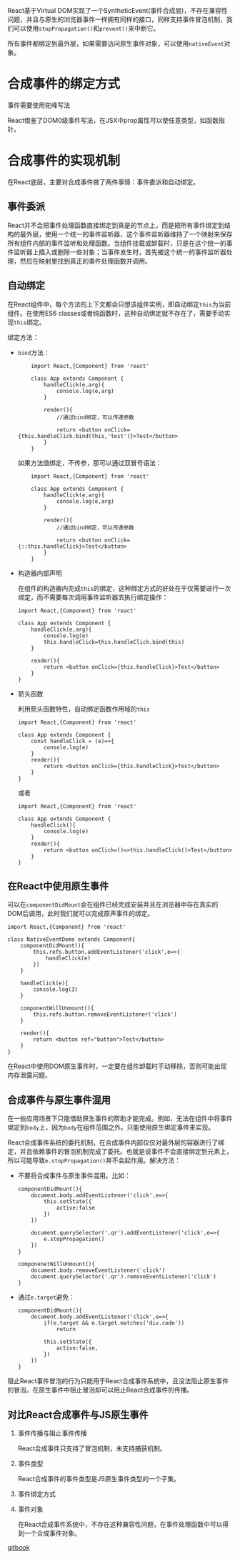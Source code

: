 React基于Virtual DOM实现了一个SyntheticEvent(事件合成层)，不存在兼容性问题，并且与原生的浏览器事件一样拥有同样的接口，同样支持事件冒泡机制，我们可以使用`stopPropagation()`和`prevent()`来中断它。

所有事件都绑定到最外层，如果需要访问原生事件对象，可以使用`nativeEvent`对象。

# 合成事件的绑定方式

事件需要使用驼峰写法

React借鉴了DOM0级事件写法，在JSX中prop属性可以使任意类型，如函数指针。

# 合成事件的实现机制

在React底层，主要对合成事件做了两件事情：事件委派和自动绑定。

## 事件委派

React并不会把事件处理函数直接绑定到真是的节点上，而是把所有事件绑定到结构的最外层，使用一个统一的事件监听器，这个事件监听器维持了一个映射来保存所有组件内部的事件监听和处理函数。当组件挂载或卸载时，只是在这个统一的事件监听器上插入或删除一些对象；当事件发生时，首先被这个统一的事件监听器处理，然后在映射里找到真正的事件处理函数并调用。

## 自动绑定

在React组件中，每个方法的上下文都会只想该组件实例，即自动绑定`this`为当前组件。在使用ES6 classes或者纯函数时，这种自动绑定就不存在了，需要手动实现`this`绑定。

绑定方法：

* `bind`方法：

    ```
        import React,{Component} from 'react'

        class App extends Component {
            handleClick(e,arg){
                console.log(e,arg)
            }

            render(){
                //通过bind绑定，可以传递参数

                return <button onClick={this.handleClick.bind(this,'test')}>Test</button>
            }
        }
    ```

    如果方法值绑定，不传参，那可以通过双冒号语法：

    ```
        import React,{Component} from 'react'

        class App extends Component {
            handleClick(e,arg){
                console.log(e,arg)
            }

            render(){
                //通过bind绑定，可以传递参数

                return <button onClick={::this.handleClick}>Test</button>
            }
        }
    ```

* 构造器内部声明

    在组件的构造器内完成`this`的绑定，这种绑定方式的好处在于仅需要进行一次绑定，而不需要每次调用事件监听器去执行绑定操作：

    ```
    import React,{Component} from 'react'

    class App extends Component {
        handleClick(e,arg){
            console.log(e)
            this.handleClick=this.handleClick.bind(this)
        }

        render(){
            return <button onClick={this.handleClick}>Test</button>
        }
    }
    ```

* 箭头函数

    利用箭头函数特性，自动绑定函数作用域的`this`

    ```
    import React,{Component} from 'react'

    class App extends Component {
        const handleClick = (e)=>{
            console.log(e)
        }
        render(){
            return <button onClick={this.handleClick}>Test</button>
        }
    }
    ```
    或者
    ```
    import React,{Component} from 'react'

    class App extends Component {
        handleClick(){
            console.log(e)
        }
        render(){
            return <button onClick=()=>this.handleClick()>Test</button>
        }
    }
    ```

## 在React中使用原生事件

可以在`componentDidMount`会在组件已经完成安装并且在浏览器中存在真实的DOM后调用，此时我们就可以完成原声事件的绑定。

```
import React,{Component} from 'react'

class NativeEventDemo extends Component{
    componentDidMount(){
        this.refs.button.addEventListener('click',e=>{
            handleClick(e)
        })
    }

    handleClick(e){
        console.log(3)
    }

    componentWillUnmount(){
        this.refs.button.removeEventListener('click')
    }

    render(){
        return <button ref="button">Test</button>
    }
}
```

在React中使用DOM原生事件时，一定要在组件卸载时手动移除，否则可能出现内存泄露问题。

## 合成事件与原生事件混用

在一些应用场景下只能借助原生事件的帮助才能完成。例如，无法在组件中将事件绑定到`body`上，因为`body`在组件范围之外，只能使用原生绑定事件来实现。

React合成事件系统的委托机制，在合成事件内部仅仅对最外层的容器进行了绑定，并且依赖事件的冒泡机制完成了委托。也就是说事件不会直接绑定到元素上，所以可能导致`e.stopPropagation()`并不会起作用。解决方法：

* 不要将合成事件与原生事件混用。比如：

    ```
    componentDidMount(){
        document.body.addEventListener('click',e=>{
            this.setState({
                active:false
            })
        })

        document.querySelector('.qr').addEventListener('click',e=>{
            e.stopPropagation()
        })
    }

    componenetWillUnmount(){
        document.body.removeEventListener('click')
        document.querySelector('.qr').removeEventListener('click')
    }
    ```

* 通过`e.target`避免：
    ```
    componentDidMount(){
        document.body.addEventListener('click',e=>{
            if(e.target && e.target.matches('div.code'))
                return 

            this.setState({
                active:false,
            })
        })
    }
    ```

阻止React事件冒泡的行为只能用于React合成事件系统中，且没法阻止原生事件的冒泡。在原生事件中阻止冒泡却可以阻止React合成事件的传播。

## 对比React合成事件与JS原生事件

1. 事件传播与阻止事件传播

    React合成事件只支持了冒泡机制，未支持捕获机制。

2. 事件类型

    React合成事件的事件类型是JS原生事件类型的一个子集。

3. 事件绑定方式

4. 事件对象

    在React合成事件系统中，不存在这种兼容性问题，在事件处理函数中可以得到一个合成事件对象。

[gitbook](https://hungryyang.gitbooks.io/learnreact/content/chapter-2/01.html)